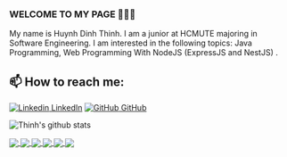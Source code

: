 ### WELCOME TO MY PAGE 👋👋👋
My name is Huynh Dinh Thinh. I am a junior at HCMUTE majoring in Software Engineering. I am interested in the following topics: Java Programming, Web Programming With NodeJS (ExpressJS and NestJS) .<br>
## 📫 How to reach me: 

[![Linkedin](https://i.stack.imgur.com/gVE0j.png) LinkedIn](https://www.linkedin.com/in/hdthinh6102/) [![GitHub](https://i.stack.imgur.com/tskMh.png) GitHub](https://github.com/HdThinh6102git) 

![Thinh's github stats](https://github-readme-stats-git-masterrstaa-rickstaa.vercel.app/api?username=HdThinh6102git&show_icons=true&theme=tokyonight&hide=contribs,prs,issues)


<a href="https://github.com/HdThinh6102git/OOADProject">
  <!-- Change the `github-readme-stats.anuraghazra1.vercel.app` to `github-readme-stats.vercel.app`  -->
  <img align="center" src="https://github-readme-stats.anuraghazra1.vercel.app/api/pin/?username=HdThinh6102git&repo=OOADProject&theme=merko" />
</a>

<a href="https://github.com/HdThinh6102git/MotorbikeStoreWebsite/">
  <!-- Change the `github-readme-stats.anuraghazra1.vercel.app` to `github-readme-stats.vercel.app`  -->
  <img align="center" src="https://github-readme-stats.anuraghazra1.vercel.app/api/pin/?username=HdThinh6102git&repo=MotorbikeStoreWebsite&theme=gruvbox" />
</a>    
<a href="https://github.com/HdThinh6102git/ORONUIProject/">
  <!-- Change the `github-readme-stats.anuraghazra1.vercel.app` to `github-readme-stats.vercel.app`  -->
  <img align="center" src="https://github-readme-stats.anuraghazra1.vercel.app/api/pin/?username=HdThinh6102git&repo=ORONUIProject&theme=dark" />
</a>

<a href="https://github.com/HdThinh6102git/FruitClassificationAppAndroid/">
  <!-- Change the `github-readme-stats.anuraghazra1.vercel.app` to `github-readme-stats.vercel.app`  -->
  <img align="center" src="https://github-readme-stats.anuraghazra1.vercel.app/api/pin/?username=HdThinh6102git&repo=FruitClassificationAppAndroid&theme=onedark" />
</a>    
<a href="https://github.com/HdThinh6102git/MilkStoreManagementSystemADOdotNet">
  <!-- Change the `github-readme-stats.anuraghazra1.vercel.app` to `github-readme-stats.vercel.app`  -->
  <img align="center" src="https://github-readme-stats.anuraghazra1.vercel.app/api/pin/?username=HdThinh6102git&repo=MilkStoreManagementSystemADOdotNet&theme=cobalt" />
</a>

<a href="https://github.com/HdThinh6102git/musicPlayerWithJS/">
  <!-- Change the `github-readme-stats.anuraghazra1.vercel.app` to `github-readme-stats.vercel.app`  -->
  <img align="center" src="https://github-readme-stats.anuraghazra1.vercel.app/api/pin/?username=HdThinh6102git&repo=musicPlayerWithJS&theme=synthwave" />
</a>    

